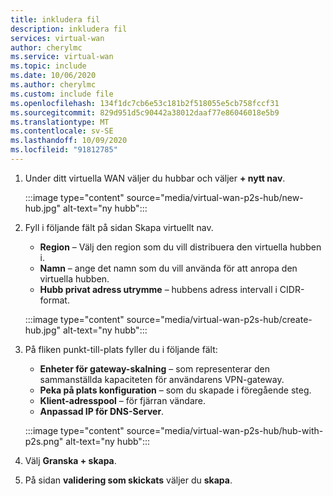 ```yaml
---
title: inkludera fil
description: inkludera fil
services: virtual-wan
author: cherylmc
ms.service: virtual-wan
ms.topic: include
ms.date: 10/06/2020
ms.author: cherylmc
ms.custom: include file
ms.openlocfilehash: 134f1dc7cb6e53c181b2f518055e5cb758fccf31
ms.sourcegitcommit: 829d951d5c90442a38012daaf77e86046018e5b9
ms.translationtype: MT
ms.contentlocale: sv-SE
ms.lasthandoff: 10/09/2020
ms.locfileid: "91812785"
---
```

1. Under ditt virtuella WAN väljer du hubbar och väljer **+ nytt nav**.

   :::image type="content" source="media/virtual-wan-p2s-hub/new-hub.jpg" alt-text="ny hubb":::

1. Fyll i följande fält på sidan Skapa virtuellt nav.

   * **Region** – Välj den region som du vill distribuera den virtuella hubben i.
   * **Namn** – ange det namn som du vill använda för att anropa den virtuella hubben.
   * **Hubb privat adress utrymme** – hubbens adress intervall i CIDR-format.

   :::image type="content" source="media/virtual-wan-p2s-hub/create-hub.jpg" alt-text="ny hubb":::

1. På fliken punkt-till-plats fyller du i följande fält:

   * **Enheter för gateway-skalning** – som representerar den sammanställda kapaciteten för användarens VPN-gateway.
   * **Peka på plats konfiguration** – som du skapade i föregående steg.
   * **Klient-adresspool** – för fjärran vändare.
   * **Anpassad IP för DNS-Server**.

   :::image type="content" source="media/virtual-wan-p2s-hub/hub-with-p2s.png" alt-text="ny hubb":::

1. Välj **Granska + skapa**.
1. På sidan **validering som skickats** väljer du **skapa**.